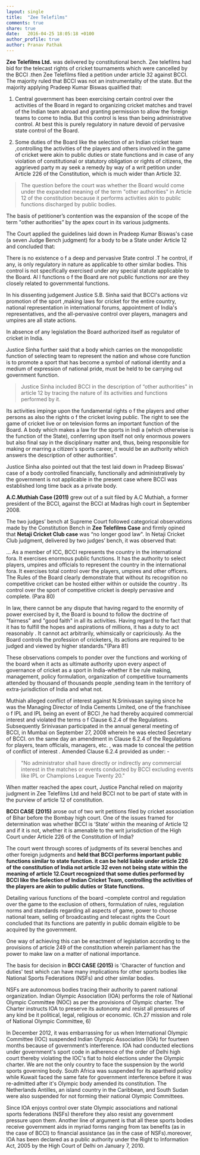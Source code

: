 ```yaml
---
layout: single
title:  "Zee Telefilms"
comments: true
share: true
date:   2016-04-25 18:05:18 +0100
author_profile: true
author: Pranav Pathak
---
```

<b>Zee Telefilms Ltd.</b> was delivered by constitutional bench. Zee telefilms had bid for the telecast rights of cricket tournaments which were cancelled by the BCCI .then Zee Telefilms filed a petition under article 32 against BCCI. The majority ruled that BCCI was not an instrumentality of the state. But the majority applying Pradeep Kumar Biswas qualified that:

1. Central  government  has been exercising certain control  over the activities of   the Board  in  regard  to organizing cricket  matches and  travel  of  the  Indian  team  abroad and granting permission  to allow  the  foreign  teams  to come  to  India. But this control is less than being administrative control. At best this is purely regulatory in nature devoid of pervasive state control of the Board.

2. Some duties  of the Board like  the selection of  an  Indian cricket team ,controlling  the activities of  the players and others  involved  in  the game of  cricket were akin  to public duties or  state  functions and in case of  any violation of constitutional  or  statutory  obligation or rights of citizens, the aggrieved party m ay  seek a remedy  by way of a writ petition under Article 226 of  the Constitution, which is much wider than Article 32.

<blockquote>
The question before the court was whether the  Board  would  come  under  the  expanded  meaning of  the  term  "other  authorities" in  Article  12 of the constitution  because it performs activities akin to public functions discharged by public bodies. 
</blockquote>

The basis of petitioner’s contention was the expansion of the scope of the term "other authorities” by the apex court in its various judgments. 

The Court applied the guidelines laid down in Pradeep Kumar Biswas's case (a seven Judge Bench judgment) for a body to be a State under Article 12 and concluded that:

There  is  no existence  o f  a  deep  and  pervasive  State  control .T he  control, if  any, is  only   regulatory in  nature  as  applicable  to   other  similar  bodies.   This control is not specifically   exercised under any special   statute applicable to   the Board.   Al l   functions  o f  the  Board  are  not  public  functions  nor  are they  closely  related to  governmental  functions.


In his dissenting judgement Justice S.B. Sinha said that BCCI's actions viz  promotion  of the sport ,making  laws  for cricket   for the entire country,  national representation  in  international   forums, appointment of   India's  representatives, and  the all-pervasive control  over  players, managers and umpires are all state actions.

In absence of any legislation the Board authorized itself as regulator of cricket in India.

Justice Sinha further said that a body which carries on the monopolistic function of selecting  team  to represent the nation and whose core function  is  to   promote  a  sport  that  has  become  a symbol   of  national   identity   and  a  medium  of  expression  of  national   pride,   must  be  held  to   be carrying out government function.

<blockquote>Justice  Sinha included BCCI in the description of “other authorities" in article 12 by tracing the nature of its activities and functions performed by it.</blockquote>

Its  activities  impinge  upon  the  fundamental  rights o f the players and other persons as  also  the rights  o f  the  cricket  loving public.  The  right  to   see  the game of  cricket  live  or  on  television forms  an  important  function of  the Board.   A  body   which  makes  a  law  for  the  sports  in  Indi a  (which otherwise  is  the  function  of  the State),  conferring   upon  itself  not  only   enormous  powers  but  also final say in  the  disciplinary matter and,  thus, being responsible  for making or marring a citizen's sports career, it would  be  an authority which  answers  the  description  of  other  authorities".

Justice Sinha also pointed out that the test laid down in Pradeep Biswas' case of a body controlled financially, functionally and administratively by the government is not applicable in the present case where BCCI was established long time back as a private body.


<b>A.C.Muthiah Case (2011)</b> grew out of a suit filed by A.C  Muthiah, a former president  of   the BCCI, against the  BCCI at Madras high court in September 2008.

The two judges’ bench at Supreme Court followed categorical observations made by the Constitution Bench in <b>Zee Telefilms Case</b> and firmly opined that <b>Netaji Cricket Club case</b> was “no longer good law".  In Netaji Cricket Club judgment, delivered by two judges’ bench, it was observed that:

… As a member of ICC, BCCI represents the country   in the international fora. It exercises enormous public functions.   It has  the  authority   to select  players,   umpires and  officials  to   represent  the  country   in  the  international  fora.   It exercises total   control over the players,   umpires and other officers.   The  Rules  of  the  Board  clearly demonstrate  that  without  its  recognition  no   competitive  cricket  can  be  hosted  either within  or outside the country .  Its control over the sport of competitive cricket is deeply pervasive and complete. (Para 80)

In  law, there  cannot  be  any   dispute  that  having  regard  to   the  enormity   of  power exercised by  it,  the Board is bound to  follow the doctrine of "fairness" and "good faith" in all  its activities.  Having regard to the fact that  it has to  fulfill  the  hopes  and  aspirations  of millions,   it  has  a  duty   to   act  reasonably .   It cannot act arbitrarily, whimsically   or capriciously.   As  the  Board  controls  the  profession  of  cricketers,   its  actions  are  required to  be judged and viewed by  higher standards."(Para 81)

These observations compels to ponder over the functions and working of  the board when it acts as ultimate authority upon every aspect of governance of cricket as a sport in India-whether it be rule making, management, policy formulation, organization of competitive tournaments attended by thousand of thousands people ,sending team in the territory of extra-jurisdiction of India and what not. 

Muthiah alleged conflict of interest against N.Srinivasan saying since he was the Managing Director of India Cements Limited, one of the franchisee o f IPL and  IPL being  an  event  of  BCCI ,he had  thereby   acquired  commercial interest  and violated  the terms  o f  Clause  6.2.4  of  the  Regulations. Subsequently Srinivasan participated in the annual general meeting of BCCI, in Mumbai   on September 27, 2008 wherein he was elected Secretary of BCCI. on  the  same  day  an  amendment  in  Clause  6.2.4  of  the  Regulations  for  players, team  officials, managers,   etc. ,   was  made to conceal the petition of conflict of interest . Amended Clause 6.2.4 provided as under: -
<blockquote>
"No   administrator  shall   have  directly   or  indirectly   any   commercial   interest  in  the matches  or  events  conducted  by   BCCI   excluding  events  like  IPL  or  Champions  League Twenty  20."
</blockquote>

When matter reached the apex court, Justice Panchal relied on majority judgment in Zee Telefilms Ltd and held BCCI not to be part of state with in the purview of article 12 of constitution.

<b>BCCI CASE (2015)</b> arose out of two writ petitions filed by cricket association of Bihar before the Bombay high court. One of the issues framed for determination was whether BCCI is ‘State’ within the meaning of Article 12 and if it is not, whether it is amenable to the writ jurisdiction of the High Court under Article 226 of the Constitution of India? 

The court went through scores of judgments of its several benches and other foreign judgments and <b>held that BCCI performs important public functions similar to state function. it can be held liable under article 226 of the constitution of India  not article 32 even not being state within the meaning of article 12.Court recognized that some duties performed  by BCCI  like the Selection of Indian Cricket Team, controlling the activities of the players are akin to public duties or State functions.</b> 

Detailing various functions of the board –complete control and regulation over the game to the exclusion of others, formulation of rules, regulation norms and standards regarding all aspects of game, power to choose national team, selling of broadcasting and telecast rights the Court concluded that its functions are patently in public domain eligible to be acquired by the government. 

One way of achieving this can be enactment of legislation according to the provisions of article 249 of the constitution wherein parliament has the power to make law on a matter of national importance.

The basis for decision in <b>BCCI CASE (2015)</b> is 'Character of function and duties' test which can have many   implications for other sports bodies like National Sports Federations (NSFs) and other similar bodies. 

NSFs are autonomous bodies tracing their authority to parent national organization. Indian Olympic Association (IOA) performs the role of National Olympic Committee (NOC) as per the provisions of Olympic charter. The Charter instructs IOA to preserve its autonomy and resist all pressures of any kind be it political, legal, religious or economic.  (Ch.27 mission and role of National Olympic Committee, 6)

In December 2012, it was embarrassing for us when International Olympic Committee (IOC) suspended Indian Olympic Association (IOA) for fourteen months because of government’s interference. IOA had conducted elections under government's sport code in adherence of the order of Delhi high court thereby violating the IOC's fiat to hold elections under the Olympic charter. We are not the only country to face the suspension by the world sports governing body. South Africa was suspended  for  its apartheid policy while Kuwait  faced the same fate for government  interference before  it was  re-admitted  after it's Olympic  body amended  its  constitution. The Netherlands Antilles, an island country in the Caribbean, and South Sudan were also suspended for not forming their national Olympic Committees.

Since IOA enjoys control over state Olympic associations and national sports federations (NSFs) therefore they also resist any government pressure upon them. Another line of argument is that all these sports bodies receive government aids in myriad forms ranging from tax benefits (as in the case of BCCI) to financial assistance (as in the case of NSFs).moreover, IOA has been declared as a public authority under the Right to Information Act, 2005 by the High Court of Delhi on January 7, 2010.

	




	
